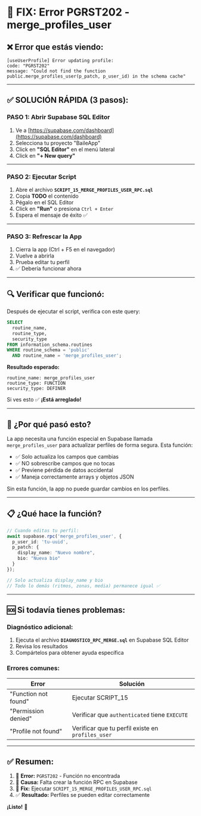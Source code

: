 # 🚨 FIX: Error PGRST202 - merge_profiles_user

## ❌ **Error que estás viendo:**

```
[useUserProfile] Error updating profile: 
code: "PGRST202"
message: "Could not find the function public.merge_profiles_user(p_patch, p_user_id) in the schema cache"
```

---

## ✅ **SOLUCIÓN RÁPIDA (3 pasos):**

### **PASO 1: Abrir Supabase SQL Editor**
1. Ve a [https://supabase.com/dashboard](https://supabase.com/dashboard)
2. Selecciona tu proyecto "BaileApp"
3. Click en **"SQL Editor"** en el menú lateral
4. Click en **"+ New query"**

---

### **PASO 2: Ejecutar Script**
1. Abre el archivo **`SCRIPT_15_MERGE_PROFILES_USER_RPC.sql`**
2. Copia **TODO** el contenido
3. Pégalo en el SQL Editor
4. Click en **"Run"** o presiona `Ctrl + Enter`
5. Espera el mensaje de éxito ✅

---

### **PASO 3: Refrescar la App**
1. Cierra la app (Ctrl + F5 en el navegador)
2. Vuelve a abrirla
3. Prueba editar tu perfil
4. ✅ Debería funcionar ahora

---

## 🔍 **Verificar que funcionó:**

Después de ejecutar el script, verifica con este query:

```sql
SELECT 
  routine_name,
  routine_type,
  security_type
FROM information_schema.routines
WHERE routine_schema = 'public' 
  AND routine_name = 'merge_profiles_user';
```

**Resultado esperado:**
```
routine_name: merge_profiles_user
routine_type: FUNCTION
security_type: DEFINER
```

Si ves esto ✅ **¡Está arreglado!**

---

## 🤔 **¿Por qué pasó esto?**

La app necesita una función especial en Supabase llamada `merge_profiles_user` para actualizar perfiles de forma segura. Esta función:

- ✅ Solo actualiza los campos que cambias
- ✅ NO sobrescribe campos que no tocas
- ✅ Previene pérdida de datos accidental
- ✅ Maneja correctamente arrays y objetos JSON

Sin esta función, la app no puede guardar cambios en los perfiles.

---

## 📋 **¿Qué hace la función?**

```typescript
// Cuando editas tu perfil:
await supabase.rpc('merge_profiles_user', {
  p_user_id: 'tu-uuid',
  p_patch: { 
    display_name: "Nuevo nombre",
    bio: "Nueva bio"
  }
});

// Solo actualiza display_name y bio
// Todo lo demás (ritmos, zonas, media) permanece igual ✅
```

---

## 🆘 **Si todavía tienes problemas:**

### **Diagnóstico adicional:**

1. Ejecuta el archivo **`DIAGNOSTICO_RPC_MERGE.sql`** en Supabase SQL Editor
2. Revisa los resultados
3. Compártelos para obtener ayuda específica

### **Errores comunes:**

| Error | Solución |
|-------|----------|
| "Function not found" | Ejecutar SCRIPT_15 |
| "Permission denied" | Verificar que `authenticated` tiene `EXECUTE` |
| "Profile not found" | Verificar que tu perfil existe en `profiles_user` |

---

## ✅ **Resumen:**

1. 🔴 **Error:** `PGRST202` - Función no encontrada
2. 📝 **Causa:** Falta crear la función RPC en Supabase
3. 🔧 **Fix:** Ejecutar `SCRIPT_15_MERGE_PROFILES_USER_RPC.sql`
4. ✅ **Resultado:** Perfiles se pueden editar correctamente

**¡Listo!** 🎉

